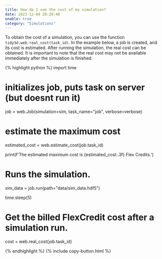 ```yaml
---
title: How do I see the cost of my simulation?
date: 2023-12-04 20:20:48
enable: true
category: "Simulations"
---
```

To obtain the cost of a simulation, you can use the function `tidy3d.web.real_cost(task_id)`. In the example below, a job is created, and its cost is estimated. After running the simulation, the real cost can be obtained. It is important to note that the real cost may not be available immediately after the simulation is finished.

<div markdown class="code-snippet">{% highlight python %}
import time

# initializes job, puts task on server (but doesnt run it)
job = web.Job(simulation=sim, task_name="job", verbose=verbose)

# estimate the maximum cost
estimated_cost = web.estimate_cost(job.task_id)

print(f'The estimated maximum cost is {estimated_cost:.3f} Flex Credits.')

# Runs the simulation.
sim_data = job.run(path="data/sim_data.hdf5")

time.sleep(5)

# Get the billed FlexCredit cost after a simulation run.
cost = web.real_cost(job.task_id)

{% endhighlight %}
{% include copy-button.html %}</div>
